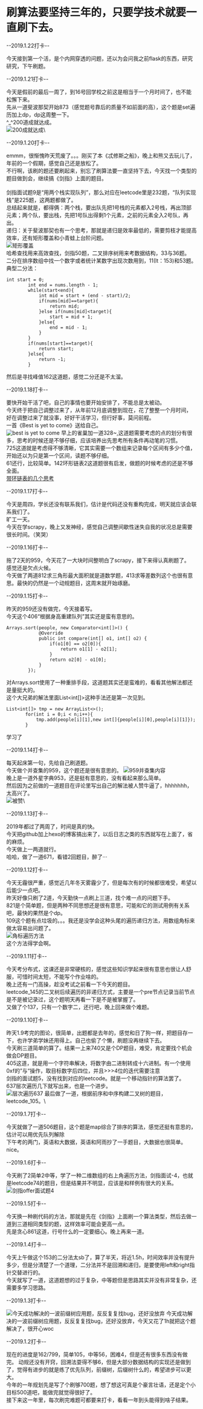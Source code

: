 # 刷算法要坚持三年的，只要学技术就要一直刷下去。

--2019.1.22打卡--

今天接到第一个活，是个内网穿透的问题，还以为会问我之前flask的东西，研究研究，下午刷题。




--2019.1.21打卡--

今天是假前的最后一周了，到16号回学校之前这是相当于一个月时间了，也不能松懈下来。\
先从一道斐波那契开始873（感觉题号靠后的质量不如前面的高），这个题是set遍历加上dp，dp这周整一下。\
^_^200道成就达成。\
![200成就达成](https://github.com/TemplarJQ/myleetcode/blob/master/readme_pic/200.jpg)\




--2019.1.20打卡--

emmm，很惭愧昨天荒废了。。。刚买了本《忒修斯之船》，晚上和熊又去玩儿了，年前的一个假期，感觉自己还是放松了。\
不行啊，该刷的题还要刷起来，别忘了刷算法要一直坚持下去，今天找一个类型的题目做到会，继续搞《剑指》上面的题目。\
\
剑指面试题9是“用两个栈实现队列”，那么对应在leetcode里是232题，“队列实现栈”是225题，这两题都做了。\
总结起来就是，都得俩：两个栈，要出队先把1号栈的元素都入2号栈，再出顶部元素；两个队，要出栈，先把1号队出得剩1个元素，之前的元素全入2号队，再出。\
递归：关于斐波那契也有一个思考，那就是递归是效率最低的，需要剪枝才能提高效率，还有矩形覆盖和小青蛙上台阶问题。\
![矩形覆盖](https://github.com/TemplarJQ/myleetcode/blob/master/readme_pic/juxingfugai.jpg)\
哈希查找用来高效查找，剑指50题，二叉排序树用来考数据结构，33与36题。\
二分在排序数组中找一个数字或者统计某数字出现次数用到，11(lt：153)和53题。\
典型二分法：
```
int start = 0;
        int end = nums.length - 1;
        while(start<end){
            int mid = start + (end - start)/2;
            if(nums[mid]==target){
                return mid;
            }else if(nums[mid]<target){
                start = mid + 1;
            }else{
                end = mid - 1;
            }
        }
        if(nums[start]==target){
            return start;
        }else{
            return -1;
        }
```
然后是寻找峰值162这道题，感觉二分还是不太溜。



--2019.1.18打卡--

要快开始干活了吧，自己的事情也要开始安排了，不能总是太被动。\
今天终于把自己调整过来了，从年前12月底调整到现在，花了整整一个月时间，好在调整过来了就没事，好好干活学习，但行好事，莫问前程。\
一首《Best is yet to come》送给自己。\
![best is yet to come](https://github.com/TemplarJQ/myleetcode/blob/master/readme_pic/best_is_yet_to_come.jpg)
早上的雀巢加一道328~,这道题需要考虑的点的划分有很多，思考的时候还是不够仔细，应该培养出先思考所有条件再动笔的习惯。\
725这道就是考虑得不够清晰，它其实需要一个数组来记录每个区间有多少个值，开始还以为只是第一个区间，读题不够仔细。\
61还行，比较简单。142环形链表2这道题很有启发，做题的时候考虑的还是不够全面。\
[带环链表的几个思考](https://www.cnblogs.com/dancingrain/p/3405197.html)



--2019.1.17打卡--

今天是周四，学长还没有联系我们，估计是代码还没有重构完成，明天就应该会联系我们了。\
旷工一天。\
今天在学scrapy，晚上又发神经，感觉自己调整间歇性迷失自我的状况总是需要很长时间。（笑哭）


--2019.1.16打卡--

拖了2天的959，今天花了一大块时间整明白了scrapy，接下来得认真刷题了。\
感觉还是欠点火候。\
今天做了两道812求三角形最大面积就是道数学题，413求等差数列这个也很有意思。最快的仍然是一个动规题目，这周末就开始琢磨。


--2019.1.15打卡--

昨天的959还没有做完，今天接着写。\
今天这个406“根据身高重建队列”其实还是蛮有意思的。
```
Arrays.sort(people, new Comparator<int[]>() {
            @Override
            public int compare(int[] o1, int[] o2) {
                if(o1[0] == o2[0]){
                    return o1[1] - o2[1];
                }
                return o2[0] - o1[0];
            }
        });
 ```
 对Arrays.sort使用了一种重排手段，这道题其实还是蛮难的，看看其他解法都还是量挺大的。\
 这个大兄弟的解法里面List<int\[]>这种手法还是第一次见到。
 ```
 List<int[]> tmp = new ArrayList<>();
        for(int i = 0;i < n;i++){
            tmp.add(people[i][1],new int[]{people[i][0],people[i][1]});
        }
 ```
 学习了
 



--2019.1.14打卡--

每天起床第一句，先给自己刷道题。\
今天做个并查集的959，这个题还是很有意思的。
![959并查集内容](https://github.com/TemplarJQ/myleetcode/blob/master/readme_pic/959_bingcha.jpg)\
晚上是一道外星字典953，还是挺有意思的，没有看起来那么简单。\
然后因为之前做的一道题目在评论里写出自己的解法被人赞牛逼了，hhhhhhh，太高兴了。\
![被赞](https://github.com/TemplarJQ/myleetcode/blob/master/readme_pic/zan.jpg)\



--2019.1.13打卡--

2019年都过了两周了，时间是真的快。\
今天把github加上hexo的博客搞出来了，以后日志之类的东西就写在上面了，省的麻烦。\
今天做上一两道就行。\
哈哈，做了一道671，看错2回题目，醉了···


--2019.1.12打卡--

今天无霾很严重，感觉近几年冬天雾霾少了，但是每次有的时候都很难受，希望以后能少一点吧。\
昨天好像只刷了2道，今天勤快一点刷上三道，找个难一点的问题下手。\
821是个简单题，但是两种不同思想还是很有意思，可能和它的测试用例有关系吧，最快的果然是个dp。\
109这个题有点垃圾的。。。我还是没学会这种头尾的遍历递归方法，用数组角标来做太容易出问题了。\
![角标遍历方法](https://github.com/TemplarJQ/myleetcode/blob/master/readme_pic/sortedListToBST_109.jpg)\
这个方法得学会啊。


--2019.1.11打卡--

今天考分布式，这课还是非常硬核的，感觉这些知识学起来很有意思也很让人舒服，可惜时间太短，不能写个作业啥的。\
晚上还有一门高操，趁没考试之前看一下今天的题目。\
leetcode_145的二叉树后续遍历的非递归方式，主要是一个pre节点记录当前节点是不是被记录过，这个题明天再看一下是不是被掌握了。\
又做了个137，只有一个数字二，还行吧，晚上回来做个难题。


--2019.1.10打卡--

昨天1.9考完的图论，很简单，出题都是去年的，感觉和日了狗一样，把题目存一下，也许学弟学妹还用得上。自己也偷了个懒，刷题没再继续下去。\
今天刷三道简单的算了。结果一上来740又是个DP题目，难受，肯定要找个机会做会DP题目。\
405这道，就是用一个字符串解决，将数字由二进制转成十六进制。有一个使用0xf的”与“操作，取目标数字后四位，并且>>>4位的迭代需要注意\
剑指的面试题5，没有找到对应的leetcode。就是一个移动指针的算法罢了。\
637层次遍历几下就写出来，也是一个进步。\
![层次遍历637](https://github.com/TemplarJQ/myleetcode/blob/master/readme_pic/level_tree_637.jpg)
最后做了一道，根据前序和中序构建二叉树的题目，leetcode_105。\

--2019.1.7打卡--

今天就做了一道506题目，这个题是map综合了排序的算法，感觉还挺有意思的，估计可以用优先队列解除\
下午考的两门，英语和大数据，英语和阿雨抄了一手题目，大数据也很简单。nice。


--2019.1.6打卡--

今天刷了2简单2中等，学了一种二维数组的右上角遍历方法，剑指面试-4，也就是leetcode74的题目，但是结果并不明显，应该是和样例有很大的关系。\
![剑指offer面试题4](https://github.com/TemplarJQ/myleetcode/blob/master/readme_pic/leetcode_74.jpeg)


--2019.1.5打卡--

今天换一种刷代码的方法，那就是先在《剑指》上面刷一个算法类型，然后去做一道到三道相同类型的题，这样效率可能会更高一点。\
先是贪心861这道，行号什么的一定要细心。晚上再来一道。


--2019.1.4打卡--

今天上午做这个153的二分法太sb了，算了半天，将近1.5h，时间效率并没有提升多少，但是分清楚了一个道理，二分法并不是回溯和递归，是要使用left和right指针交替进行的。\
今天就写了一道，这道题想的过于复杂，中等题但是思路其实并没有非常复杂，还需要多学习思路。

--2019.1.3打卡--

![今天成功解决的一波前缀树应用题，反反复复找bug，还好没放弃](https://github.com/TemplarJQ/myleetcode/blob/master/readme_pic/2019_1_3_success.jpg)
今天成功解决的一波前缀树应用题，反反复复找bug，还好没放弃，今天又花了1h就把这个题解决了，很开心woc

--2019.1.2打卡--

现在的进度是162/799，简单105，中等56，困难4，但是还有很多东西没有做完。
动规还没有开窍，回溯法耍得不够6，但是大部分数据结构的实现还是做到了，觉得有进步的就是练了优先队列，前缀树，后缀树什么的，希望进步可以更大。\
今年的一年规划先是写了个刷够700题，想了想这可真是个豪言壮语，还是定个小目标500道吧，能做完就觉得很好了。\
接下来这一年里，每次刷完难题可都要来打卡，看看一年到头能得到啥子结果。

